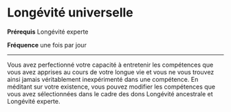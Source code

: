 # Longévité universelle

<p><strong>Prérequis</strong> Longévité experte</p>
<p><strong>Fréquence</strong> une fois par jour</p>
<hr>
<p>Vous avez perfectionné votre capacité à entretenir les compétences que vous avez apprises au cours de votre longue vie et vous ne vous trouvez ainsi jamais véritablement inexpérimenté dans une compétence. En méditant sur votre existence, vous pouvez modifier les compétences que vous avez sélectionnées dans le cadre des dons Longévité ancestrale et Longévité experte.</p>